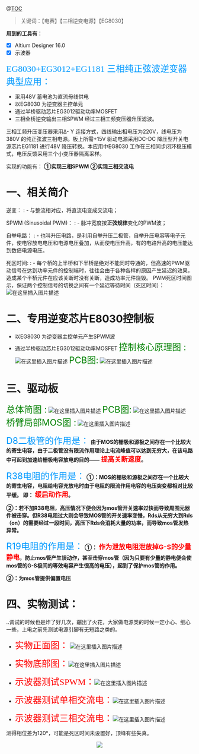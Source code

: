@[TOC](目录：)

>关键词：【电赛】【三相逆变电源】【EG8030】



<kbd>**用到的工具有**：</kbd>
 - [x] Altium Designer 16.0
- [X] 示波器

<font color=#0099ff size=5 face="微软雅黑">EG8030+EG3012+EG1181 三相纯正弦波逆变器典型应用：</font>
- 采用48V 蓄电池为直流母线供电
- 以EG8030 为逆变器主控单元
- 通过半桥驱动芯片EG3012驱动功率MOSFET
- 三相全桥逆变输出三相SPWM 经过三相工频变压器升压滤波。

三相工频升压变压器采用Δ- Y 连接方式，四线输出相电压为220V，线电压为380V 的纯正弦波三相电源。板上所需+15V 驱动电源采用DC-DC 降压型开关电源芯片EG1181 进行48V 降压转换。本应用中EG8030 工作在三相同步闭环稳压模式，电压反馈采用三个小变压器隔离采样。

实现的功能有：
**①实现三相SPWM**
**②实现三相交流电**
# 一、相关简介
逆变：
: - 与整流相对应，将直流电变成交流电；

SPWM (Sinusoidal PWM)：
: - 脉冲宽度按**正弦规律**变化的PWM波；

自举电路：
: - 也叫升压电路，是利用自举升压二极管，自举升压电容等电子元件，使电容放电电压和电源电压叠加，从而使电压升高，有的电路升高的电压能达到数倍电源电压。

死区时间:
: - 每个桥的上半桥和下半桥是绝对不能同时导通的，但高速的PWM驱动信号在达到功率元件的控制端时，往往会由于各种各样的原因产生延迟的效果，造成某个半桥元件在应该关断时没有关断，造成功率元件烧毁。
	PWM死区时间图示，保证两个控制信号的切换之间有一个延迟等待时间（死区时间）：![在这里插入图片描述](https://img-blog.csdnimg.cn/20190301124430468.jpg?x-oss-process=image/watermark,type_ZmFuZ3poZW5naGVpdGk,shadow_10,text_aHR0cHM6Ly9ibG9nLmNzZG4ubmV0L3FxXzM5NDkyOTMy,size_16,color_FFFFFF,t_70)


# 二、专用逆变芯片E8030控制板

 - 以EG8030 为逆变器主控单元产生SPWM波
 - 通过半桥驱动芯片EG3012驱动功率MOSFET
<font color =green size=5> 控制核心原理图 :</font>
![在这里插入图片描述](https://img-blog.csdnimg.cn/20190124201929117.png?x-oss-process=image/watermark,type_ZmFuZ3poZW5naGVpdGk,shadow_10,text_aHR0cHM6Ly9ibG9nLmNzZG4ubmV0L3FxXzM5NDkyOTMy,size_16,color_FFFFFF,t_70)
<font color =green size=5> PCB图:</font>
![在这里插入图片描述](https://img-blog.csdnimg.cn/20190124205110186.png?x-oss-process=image/watermark,type_ZmFuZ3poZW5naGVpdGk,shadow_10,text_aHR0cHM6Ly9ibG9nLmNzZG4ubmV0L3FxXzM5NDkyOTMy,size_16,color_FFFFFF,t_70)





# 三、驱动板
<font color =green size=5> 总体简图 :</font>
![在这里插入图片描述](https://img-blog.csdnimg.cn/20190124202224292.png?x-oss-process=image/watermark,type_ZmFuZ3poZW5naGVpdGk,shadow_10,text_aHR0cHM6Ly9ibG9nLmNzZG4ubmV0L3FxXzM5NDkyOTMy,size_16,color_FFFFFF,t_70)
<font color =green size=5> PCB图:</font>
![在这里插入图片描述](https://img-blog.csdnimg.cn/20190124205126542.png?x-oss-process=image/watermark,type_ZmFuZ3poZW5naGVpdGk,shadow_10,text_aHR0cHM6Ly9ibG9nLmNzZG4ubmV0L3FxXzM5NDkyOTMy,size_16,color_FFFFFF,t_70)
<font color =green size=5> 桥臂局部MOS图 :</font>
![在这里插入图片描述](https://img-blog.csdnimg.cn/20190124203455619.png?x-oss-process=image/watermark,type_ZmFuZ3poZW5naGVpdGk,shadow_10,text_aHR0cHM6Ly9ibG9nLmNzZG4ubmV0L3FxXzM5NDkyOTMy,size_16,color_FFFFFF,t_70)


<font color =#0099ff size=5> D8二极管的作用是：</font>
**由于MOS的栅极和源极之间存在一个比较大的寄生电容，由于二极管没有限流作用理论上电流峰值可以达到无穷大，在该电路中可起到加速给栅极电容放电的目的——<font color =red size=4> 提高关断速度</font>。**


<font color =#0099ff size=5> R38电阻的作用是：</font>
**①：MOS的栅极和源极之间存在一个比较大的寄生电容，电阻给电容充放电时由于电阻的限流作用电容的电压突变都相对比较平缓。
即：<font color =red size=4> 缓启动作用</font>。**

  **②：若不加R38电阻，高压情况下便会因为mos管开关速率过快而导致周围元器件被击穿。但R38电阻过大则会导致MOS管的开关速率变慢，Rds从无穷大到Rds（on）的需要经过一段时间，高压下Rds会消耗大量的功率，而导致mos管发热异常。**


<font color =#0099ff size=5> R19电阻的作用是：</font>
**①：<font color =red size=4> 作为泄放电阻泄放掉G-S的少量静电</font>，防止mos管产生误动作，甚至击穿mos管（因为只要有少量的静电便会使mos管的G-S极间的等效电容产生很高的电压），起到了保护mos管的作用。**

  **②：为mos管提供偏置电压**

# 四、实物测试：
..调试的时候也是炸了好几次，蹦出了火花，大家做电源类的时候一定小心、细心一些，上电之前先测试电源引脚有无短路之类的。
- <font color=red size=5 face="微软雅黑">实物正面图：</font>
![在这里插入图片描述](https://img-blog.csdnimg.cn/20190124210143561.jpg?x-oss-process=image/watermark,type_ZmFuZ3poZW5naGVpdGk,shadow_10,text_aHR0cHM6Ly9ibG9nLmNzZG4ubmV0L3FxXzM5NDkyOTMy,size_16,color_FFFFFF,t_70)
- <font color=red size=5 face="微软雅黑">实物底部图：</font>![在这里插入图片描述](https://img-blog.csdnimg.cn/20190124210357569.jpg?x-oss-process=image/watermark,type_ZmFuZ3poZW5naGVpdGk,shadow_10,text_aHR0cHM6Ly9ibG9nLmNzZG4ubmV0L3FxXzM5NDkyOTMy,size_16,color_FFFFFF,t_70)
- <font color=red size=5 face="微软雅黑">示波器测试SPWM：</font>![在这里插入图片描述](https://img-blog.csdnimg.cn/20190124210441853.jpg?x-oss-process=image/watermark,type_ZmFuZ3poZW5naGVpdGk,shadow_10,text_aHR0cHM6Ly9ibG9nLmNzZG4ubmV0L3FxXzM5NDkyOTMy,size_16,color_FFFFFF,t_70)
- <font color=red size=5 face="微软雅黑">示波器测试单相交流电：</font>![在这里插入图片描述](https://img-blog.csdnimg.cn/2019012421054021.jpg?x-oss-process=image/watermark,type_ZmFuZ3poZW5naGVpdGk,shadow_10,text_aHR0cHM6Ly9ibG9nLmNzZG4ubmV0L3FxXzM5NDkyOTMy,size_16,color_FFFFFF,t_70)

- <font color=red size=5 face="微软雅黑">示波器测试三相交流电：</font>![在这里插入图片描述](https://img-blog.csdnimg.cn/20190124210616109.jpg?x-oss-process=image/watermark,type_ZmFuZ3poZW5naGVpdGk,shadow_10,text_aHR0cHM6Ly9ibG9nLmNzZG4ubmV0L3FxXzM5NDkyOTMy,size_16,color_FFFFFF,t_70)

测得相位差为120°，可能是死区时间未设置好，顶峰有些失真。

<div align=center>
<img src="https://img-blog.csdnimg.cn/20190912225809893.png?x-oss-process=image/watermark,type_ZmFuZ3poZW5naGVpdGk,shadow_10,text_aHR0cHM6Ly9ibG9nLmNzZG4ubmV0L3FxXzM5NDkyOTMy,size_16,color_FFFFFF"/>